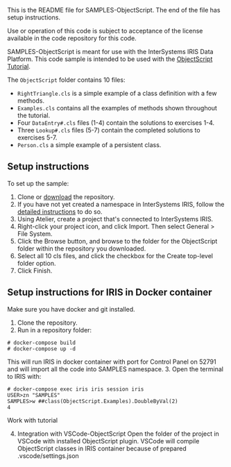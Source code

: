 
This is the README file for SAMPLES-ObjectScript. The end of the file has setup instructions.

Use or operation of this code is subject to acceptance of the license available in the code repository for this code.

SAMPLES-ObjectScript is meant for use with the InterSystems IRIS Data Platform.  This code sample is intended to be used with the  [ObjectScript Tutorial](http://docs.intersystems.com/irislatest/csp/docbook/DocBook.UI.Page.cls?KEY=TOS_Preface).

The `ObjectScript` folder contains 10 files:

* `RightTriangle.cls` is a simple example of a class definition with a few methods.
* `Examples.cls` contains all the examples of methods shown throughout the tutorial.
* Four `DataEntry#.cls` files (1-4) contain the solutions to exercises 1-4.
* Three `Lookup#.cls` files (5-7) contain the completed solutions to exercises 5-7.
* `Person.cls` a simple example of a persistent class.

## Setup instructions
To set up the sample:

1. Clone or [download](http://docs.intersystems.com/irislatest/csp/docbook/DocBook.UI.Page.cls?KEY=asamples) the repository.
2. If you have not yet created a namespace in InterSystems IRIS, follow the [detailed instructions](http://docs.intersystems.com/irislatest/csp/docbook/DocBook.UI.Page.cls?KEY=GSA_config_namespace_create) to do so.
3. Using Atelier, create a project that's connected to InterSystems IRIS.
4. Right-click your project icon, and click Import. Then select General > File System.
5. Click the Browse button, and browse to the folder for the ObjectScript folder within the repository you downloaded.
6. Select all 10 cls files, and click the checkbox for the Create top-level folder option.
7. Click Finish.

## Setup instructions for IRIS in Docker container

Make sure you have docker and git installed.
1. Clone the repository.
2. Run in a repository folder:
```
# docker-compose build
# docker-compose up -d
```
This will run IRIS in docker container with port for Control Panel on 52791 
and will import all the code into SAMPLES namespace.
3. Open the terminal to IRIS with:
```
# docker-compose exec iris iris session iris
USER>zn "SAMPLES"
SAMPLES>w ##class(ObjectScript.Examples).DoubleByVal(2)
4
```
Work with tutorial

4. Integration with VSCode-ObjectScript
Open the folder of the project in VSCode with installed ObjectScript plugin.
VSCode will compile ObjectScript classes in IRIS container because of prepared .vscode/settings.json
